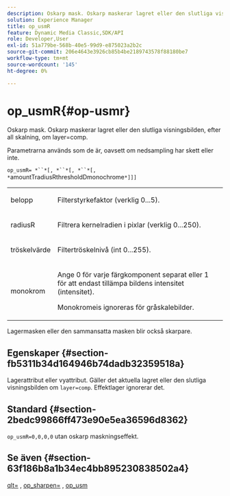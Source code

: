 ```yaml
---
description: Oskarp mask. Oskarp maskerar lagret eller den slutliga visningsbilden, efter all skalning, om layer=comp.
solution: Experience Manager
title: op_usmR
feature: Dynamic Media Classic,SDK/API
role: Developer,User
exl-id: 51a779be-568b-40e5-99d9-e875023a2b2c
source-git-commit: 206e4643e3926cb85b4be2189743578f88180be7
workflow-type: tm+mt
source-wordcount: '145'
ht-degree: 0%

---
```


# op_usmR{#op-usmr}

Oskarp mask. Oskarp maskerar lagret eller den slutliga visningsbilden, efter all skalning, om layer=comp.

Parametrarna används som de är, oavsett om nedsampling har skett eller inte.

`op_usmR= *``*[, *``*[, *``*[, *`amountTradiusRthresholdDmonochrome`*]]]`

<table id="simpletable_0697E3BCB45F41C494D93A6017ADD2BF"> 
 <tr class="strow"> 
  <td class="stentry"> <p><span class="codeph"><span class="varname"> belopp</span></span> </p></td> 
  <td class="stentry"> <p>Filterstyrkefaktor (verklig 0...5). </p></td> 
 </tr> 
 <tr class="strow"> 
  <td class="stentry"> <p><span class="codeph"><span class="varname"> radiusR</span></span> </p></td> 
  <td class="stentry"> <p>Filtrera kernelradien i pixlar (verklig 0...250). </p></td> 
 </tr> 
 <tr class="strow"> 
  <td class="stentry"> <p><span class="codeph"><span class="varname"> tröskelvärde</span></span> </p></td> 
  <td class="stentry"> <p>Filtertröskelnivå (int 0...255). </p></td> 
 </tr> 
 <tr class="strow"> 
  <td class="stentry"> <p><span class="codeph"><span class="varname"> monokrom</span></span> </p></td> 
  <td class="stentry"> <p>Ange 0 för varje färgkomponent separat eller 1 för att endast tillämpa bildens intensitet (intensitet). </p> <p><span class="codeph"> <span class="varname"> Monokromeis </span></span> ignoreras för gråskalebilder. </p> </td> 
 </tr> 
</table>

Lagermasken eller den sammansatta masken blir också skarpare.

## Egenskaper {#section-fb5311b34d164946b74dadb32359518a}

Lagerattribut eller vyattribut. Gäller det aktuella lagret eller den slutliga visningsbilden om `layer=comp`. Effektlager ignorerar det.

## Standard {#section-2bedc99866ff473e90e5ea36596d8362}

`op_usmR=0,0,0,0` utan oskarp maskningseffekt.

## Se även {#section-63f186b8a1b34ec4bb895230838502a4}

[qlt=](../../../../../is-api/http-ref/image-serving-api-ref/c-http-protocol-reference/c-command-reference/r-is-http-qlt.md#reference-f69ed0758c784b0385d979820546d352) ,  [op_sharpen=](../../../../../is-api/http-ref/image-serving-api-ref/c-http-protocol-reference/c-command-reference/r-op-sharpen.md#reference-c32573230c6140f883efdaa201ea8541) ,  [op_usm](../../../../../is-api/http-ref/image-serving-api-ref/c-http-protocol-reference/c-command-reference/r-op-usm.md#reference-51ac75adadfe4346ab60953192d0a1aa)

